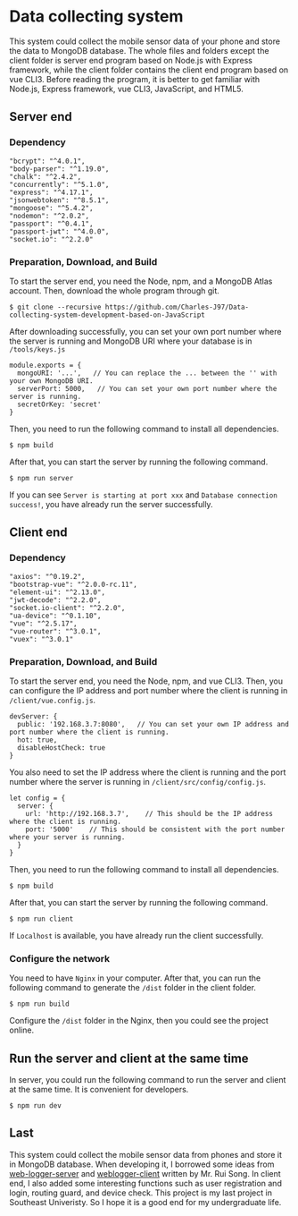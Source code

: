 # Data collecting system
This system could collect the mobile sensor data of your phone and store the data to MongoDB database. 
The whole files and folders except the client folder is server end program based on Node.js with Express framework, while the client folder
contains the client end program based on vue CLI3. Before reading the program, it is better to get familiar with Node.js, Express framework,
vue CLI3, JavaScript, and HTML5.

## Server end
### Dependency
```
"bcrypt": "^4.0.1",
"body-parser": "^1.19.0",
"chalk": "^2.4.2",
"concurrently": "^5.1.0",
"express": "^4.17.1",
"jsonwebtoken": "^8.5.1",
"mongoose": "^5.4.2",
"nodemon": "^2.0.2",
"passport": "^0.4.1",
"passport-jwt": "^4.0.0",
"socket.io": "^2.2.0"
```
### Preparation, Download, and Build
To start the server end, you need the Node, npm, and a MongoDB Atlas account. Then, download the whole program through git.
```
$ git clone --recursive https://github.com/Charles-J97/Data-collecting-system-development-based-on-JavaScript
```
After downloading successfully, you can set your own port number where the server is running and MongoDB URI where your database is 
in `/tools/keys.js`
```
module.exports = {
  mongoURI: '...',   // You can replace the ... between the '' with your own MongoDB URI.
  serverPort: 5000,   // You can set your own port number where the server is running.
  secretOrKey: 'secret'
}
```
Then, you need to run the following command to install all dependencies.
```
$ npm build
```
After that, you can start the server by running the following command.
```
$ npm run server
```
If you can see `Server is starting at port xxx` and `Database connection success!`, you have already run the server successfully.

## Client end
### Dependency
```
"axios": "^0.19.2",
"bootstrap-vue": "^2.0.0-rc.11",
"element-ui": "^2.13.0",
"jwt-decode": "^2.2.0",
"socket.io-client": "^2.2.0",
"ua-device": "^0.1.10",
"vue": "^2.5.17",
"vue-router": "^3.0.1",
"vuex": "^3.0.1"
```
### Preparation, Download, and Build
To start the server end, you need the Node, npm, and vue CLI3. Then, you can configure the IP address 
and port number where the client is running in `/client/vue.config.js`.
```
devServer: {
  public: '192.168.3.7:8080',   // You can set your own IP address and port number where the client is running.
  hot: true,
  disableHostCheck: true
}
```
You also need to set the IP address where the client is running and the port number where the server is running in `/client/src/config/config.js`.
```
let config = {
  server: {
    url: 'http://192.168.3.7',    // This should be the IP address where the client is running.
    port: '5000'    // This should be consistent with the port number where your server is running.
  }
}
```
Then, you need to run the following command to install all dependencies.
```
$ npm build
```
After that, you can start the server by running the following command.
```
$ npm run client
```
If `Localhost` is available, you have already run the client successfully.
### Configure the network
You need to have `Nginx` in your computer. After that, you can run the following command to generate the `/dist` folder in the client folder.
```
$ npm run build
```
Configure the `/dist` folder in the Nginx, then you could see the project online.

## Run the server and client at the same time
In server, you could run the following command to run the server and client at the same time. It is convenient for developers.
```
$ npm run dev
```

## Last
This system could collect the mobile sensor data from phones and store it in MongoDB database. When developing it, I borrowed 
some ideas from [web-logger-server](https://github.com/TouchFishPioneer/weblogger-server) and [weblogger-client](https://github.com/TouchFishPioneer/weblogger-client)
written by Mr. Rui Song. In client end, I also added some interesting functions such as user registration and login, routing guard, and 
device check. This project is my last project in Southeast Univeristy. So I hope it is a good end for my undergraduate life.
